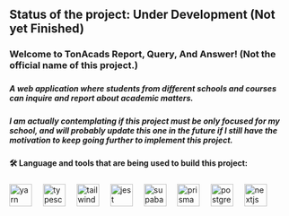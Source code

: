 <h2 align="left">Status of the project: Under Development (Not yet Finished)</h2>

###

<h3 align="left">Welcome to TonAcads Report, Query, And Answer! (Not the official name of this project.)</h3>

###

<h5 align="left">A web application where students from different schools and courses can inquire and report about academic matters.</h5>

###

<h5 align="left">I am actually contemplating if this project must be only focused for my school, and will probably update this one in the future if I still have the motivation to keep going further to implement this project.</h5>

###

<h4 align="left">🛠 Language and tools that are being used to build this project:</h4>

###

<div align="left">
  <img src="https://cdn.jsdelivr.net/gh/devicons/devicon/icons/yarn/yarn-original.svg" height="40" alt="yarn logo"  />
  <img width="12" />
  <img src="https://cdn.jsdelivr.net/gh/devicons/devicon/icons/typescript/typescript-original.svg" height="40" alt="typescript logo"  />
  <img width="12" />
  <img src="https://cdn.simpleicons.org/tailwindcss/06B6D4" height="40" alt="tailwindcss logo"  />
  <img width="12" />
  <img src="https://cdn.jsdelivr.net/gh/devicons/devicon/icons/jest/jest-plain.svg" height="40" alt="jest logo"  />
  <img width="12" />
  <img src="https://cdn.simpleicons.org/supabase/3ECF8E" height="40" alt="supabase logo"  />
  <img width="12" />
  <img src="https://cdn.simpleicons.org/prisma/2D3748" height="40" alt="prisma logo"  />
  <img width="12" />
  <img src="https://cdn.jsdelivr.net/gh/devicons/devicon/icons/postgresql/postgresql-original.svg" height="40" alt="postgresql logo"  />
  <img width="12" />
  <img src="https://cdn.jsdelivr.net/gh/devicons/devicon/icons/nextjs/nextjs-original.svg" height="40" alt="nextjs logo"  />
</div>

###
